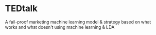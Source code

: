 # TEDtalk
A fail-proof marketing machine learning model & strategy based on what works and what doesn't using machine learning &amp; LDA
